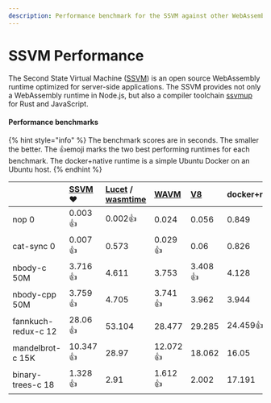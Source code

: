 ```yaml
---
description: Performance benchmark for the SSVM against other WebAssembly runtimes
---
```


# SSVM Performance

The Second State Virtual Machine \([SSVM](https://github.com/second-state/ssvm)\)  is an open source WebAssembly runtime optimized for server-side applications. The SSVM provides not only a WebAssembly runtime in Node.js, but also a compiler toolchain [ssvmup](https://github.com/second-state/ssvmup) for Rust and JavaScript.

#### Performance benchmarks

{% hint style="info" %}
The benchmark scores are in seconds. The smaller the better. The 👍emoji marks the two best performing runtimes for each benchmark. The docker+native runtime is a simple Ubuntu Docker on an Ubuntu host.
{% endhint %}

|  | [SSVM](https://github.com/second-state/SSVM)❤️ | [Lucet](https://github.com/bytecodealliance/lucet) / [wasmtime](https://github.com/bytecodealliance/wasmtime) | [WAVM](https://github.com/WAVM/WAVM) | [V8](https://github.com/v8/v8) | docker+native |
| :--- | :--- | :--- | :--- | :--- | :--- |
| nop 0 | 0.003👍 | 0.002👍 | 0.024 | 0.056 | 0.849 |
| cat-sync 0 | 0.007👍 | 0.573 | 0.029👍 | 0.06 | 0.826 |
| nbody-c 50M | 3.716👍 | 4.611 | 3.753 | 3.408👍 | 4.128 |
| nbody-cpp 50M | 3.759👍 | 4.705 | 3.741👍 | 3.962 | 3.944 |
| fannkuch-redux-c 12 | 28.06👍 | 53.104 | 28.477 | 29.285 | 24.459👍 |
| mandelbrot-c 15K | 10.347👍 | 28.97 | 12.072👍 | 18.062 | 16.05 |
| binary-trees-c 18 | 1.328👍 | 2.91 | 1.612👍 | 2.002 | 17.191 |

